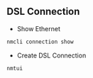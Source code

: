 ## DSL Connection
* Show Ethernet
```sh
nmcli connection show
```
* Create DSL Connection
```sh
nmtui
```
